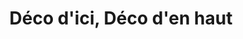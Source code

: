 ---
title: "Déco d'ici, Déco d'en haut"
url: /saint-veran/deco-dici-deco-den-haut/
shop: Raumausstattung
---